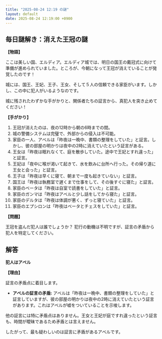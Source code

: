 ```yaml
---
title: "2025-08-24 12:19 の謎"
layout: default
date: 2025-08-24 12:19:00 +0900
---
```

## 毎日謎解き：消えた王冠の謎

**【物語】**

ここは美しい国、エルディア。エルディア城では、明日の国王の戴冠式に向けて準備が進められていました。ところが、今朝になって王冠が消えていることが発覚したのです！

城には、国王、王妃、王子、王女、そして５人の信頼できる家臣がいます。しかし、この中に犯人がいるようなのです。

城に残されたわずかな手がかりと、関係者たちの証言から、真犯人を突き止めてください！

**【手がかり】**

1.  王冠が消えたのは、夜の12時から朝の6時までの間。
2.  城の警備システムは完璧で、外部からの侵入は不可能。
3.  家臣の一人、アベルは「昨夜は一晩中、書類の整理をしていた」と証言。しかし、彼の部屋の明かりは夜中の2時に消えていたという証言がある。
4.  王女は「昨夜は眠れなくて、庭を散歩していた。途中で王妃とすれ違った」と証言。
5.  王妃は「夜中に喉が渇いて起きて、水を飲みに台所へ行った。その帰り道に王女と会った」と証言。
6.  王子は「昨夜は早くに寝て、朝まで一度も起きていない」と証言。
7.  国王は「昨夜は執務室で遅くまで仕事をして、その後すぐに寝た」と証言。
8.  家臣のベータは「昨夜は自室で読書をしていた」と証言。
9.  家臣のガンマは「昨夜はアベルと少し話をしてから寝た」と証言。
10. 家臣のデルタは「昨夜は体調が悪く、ずっと寝ていた」と証言。
11. 家臣のエプシロンは「昨夜はベータとチェスをしていた」と証言。

**【問題】**

王冠を盗んだ犯人は誰でしょうか？ 犯行の動機は不明ですが、証言の矛盾から犯人を特定してください。

## 解答

**犯人はアベル**

**【理由】**

証言の矛盾点に着目します。

*   **アベルの証言の矛盾:** アベルは「昨夜は一晩中、書類の整理をしていた」と証言していますが、彼の部屋の明かりは夜中の2時に消えていたという証言があります。これはアベルが嘘をついていることを示唆します。

他の証言には特に矛盾点はありません。王女と王妃が庭ですれ違ったという証言も、時間が曖昧であるため矛盾とは言えません。

したがって、最も疑わしいのは証言に矛盾があるアベルです。
